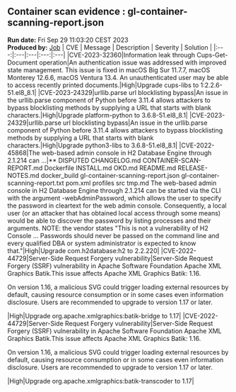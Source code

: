 ## Container scan evidence : gl-container-scanning-report.json
<strong>Run date:</strong> Fri Sep 29 11:03:20 CEST 2023
<br/><strong>Produced by:</strong> <a href="https://gitlab.ente.regione.emr.it/parer/okd/verifica-firma-eidas/-/jobs/123777">Job</a>
| CVE | Message | Description | Severity | Solution | 
|:---:|:---|:---|:---:|:---|
|CVE-2023-32360|Information leak through Cups-Get-Document operation|An authentication issue was addressed with improved state management. This issue is fixed in macOS Big Sur 11.7.7, macOS Monterey 12.6.6, macOS Ventura 13.4. An unauthenticated user may be able to access recently printed documents.|High|Upgrade cups-libs to 1:2.2.6-51.el8_8.1|
|CVE-2023-24329|urllib.parse url blocklisting bypass|An issue in the urllib.parse component of Python before 3.11.4 allows attackers to bypass blocklisting methods by supplying a URL that starts with blank characters.|High|Upgrade platform-python to 3.6.8-51.el8_8.1|
|CVE-2023-24329|urllib.parse url blocklisting bypass|An issue in the urllib.parse component of Python before 3.11.4 allows attackers to bypass blocklisting methods by supplying a URL that starts with blank characters.|High|Upgrade python3-libs to 3.6.8-51.el8_8.1|
|CVE-2022-45868|The web-based admin console in H2 Database Engine through 2.1.214 can ...|** DISPUTED CHANGELOG.md CONTAINER-SCAN-REPORT.md Dockerfile INSTALL.md OKD.md README.md RELEASE-NOTES.md docker_build gl-container-scanning-report.json gl-container-scanning-report.txt pom.xml profiles src tmp.md The web-based admin console in H2 Database Engine through 2.1.214 can be started via the CLI with the argument -webAdminPassword, which allows the user to specify the password in cleartext for the web admin console. Consequently, a local user (or an attacker that has obtained local access through some means) would be able to discover the password by listing processes and their arguments. NOTE: the vendor states "This is not a vulnerability of H2 Console ... Passwords should never be passed on the command line and every qualified DBA or system administrator is expected to know that."|High|Upgrade com.h2database:h2 to 2.2.220|
|CVE-2022-44729|Server-Side Request Forgery vulnerability|Server-Side Request Forgery (SSRF) vulnerability in Apache Software Foundation Apache XML Graphics Batik.This issue affects Apache XML Graphics Batik: 1.16.

On version 1.16, a malicious SVG could trigger loading external resources by default, causing resource consumption or in some cases even information disclosure. Users are recommended to upgrade to version 1.17 or later.

|High|Upgrade org.apache.xmlgraphics:batik-bridge to 1.17|
|CVE-2022-44729|Server-Side Request Forgery vulnerability|Server-Side Request Forgery (SSRF) vulnerability in Apache Software Foundation Apache XML Graphics Batik.This issue affects Apache XML Graphics Batik: 1.16.

On version 1.16, a malicious SVG could trigger loading external resources by default, causing resource consumption or in some cases even information disclosure. Users are recommended to upgrade to version 1.17 or later.

|High|Upgrade org.apache.xmlgraphics:batik-transcoder to 1.17|
